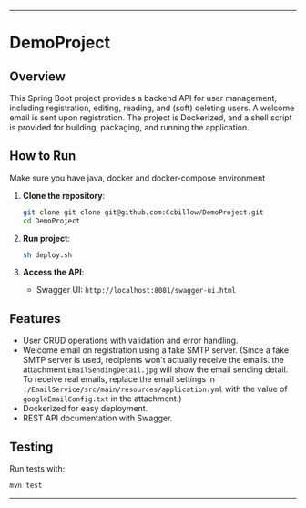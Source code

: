 
---

# DemoProject

## Overview

This Spring Boot project provides a backend API for user management, including registration, editing, reading, and (soft) deleting users. A welcome email is sent upon registration. The project is Dockerized, and a shell script is provided for building, packaging, and running the application.

## How to Run

Make sure you have java, docker and docker-compose environment

1. **Clone the repository**:
   ```bash
   git clone git clone git@github.com:Ccbillow/DemoProject.git
   cd DemoProject
   ```

2. **Run project**:
   ```bash
   sh deploy.sh
   ```
3. **Access the API**:
    - Swagger UI: `http://localhost:8081/swagger-ui.html`

## Features

- User CRUD operations with validation and error handling.
- Welcome email on registration using a fake SMTP server. (Since a fake SMTP server is used, recipients won't actually receive the emails. the attachment `EmailSendingDetail.jpg` will show the email sending detail. To receive real emails, replace the email settings in `./EmailService/src/main/resources/application.yml` with the value of `googleEmailConfig.txt` in the attachment.)
- Dockerized for easy deployment.
- REST API documentation with Swagger.

## Testing

Run tests with:
```bash
mvn test
```

---